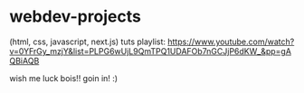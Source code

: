 # webdev-projects

(html, css, javascript, next.js) tuts playlist: https://www.youtube.com/watch?v=0YFrGy_mzjY&list=PLPG6wUjL9QmTPQ1UDAFOb7nGCJjP6dKW_&pp=gAQBiAQB

wish me luck bois!!
goin in! :)

